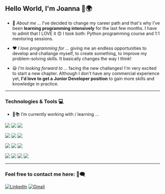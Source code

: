 ## Hello World, I'm Joanna 👋🌍

* 📝 <i>About me ...</i> I've decided to change my career path and that's why I've been <b>learning programming intensively</b> for the last few months. I have to admit that I LOVE it 😍 
I took both: Python programming course and 1:1 mentoring sessions. 

* ❤ <i>I love programming for ...</i>  giving me an endless opportunities to develop and challange myself, to create something, to improve my problem-solving skills. It basically changes the way I think!

* 😃 <i>I’m looking forward to ... </i> facing the new challanges! I'm very excited to start a new chapter. Although I don't have any commercial experience yet, <b>I'd love to get a Junior Developer position</b> to gain more skills and knowledge in practice.

-------------

### Technologies & Tools 💻

* 🌱📚 I’m currently working with / learning ...

<img src="https://img.shields.io/badge/Python-FFD43B?style=for-the-badge&logo=python&logoColor=blue"/> <img src="https://img.shields.io/badge/Flask-000000?style=for-the-badge&logo=flask&logoColor=white"/> <img src="https://img.shields.io/badge/Django-092E20?style=for-the-badge&logo=django&logoColor=green"/>

<img src="https://img.shields.io/badge/HTML5-E34F26?style=for-the-badge&logo=html5&logoColor=white"/> <img src="https://img.shields.io/badge/CSS3-1572B6?style=for-the-badge&logo=css3&logoColor=white"/> <img src="https://img.shields.io/badge/Bootstrap-563D7C?style=for-the-badge&logo=bootstrap&logoColor=white"/>

<img src="https://img.shields.io/badge/MySQL-005C84?style=for-the-badge&logo=mysql&logoColor=white"/> <img src="https://img.shields.io/badge/PostgreSQL-316192?style=for-the-badge&logo=postgresql&logoColor=white"/> <img src="https://img.shields.io/badge/SQLite-07405E?style=for-the-badge&logo=sqlite&logoColor=white"/>

<img src="https://img.shields.io/badge/json-5E5C5C?style=for-the-badge&logo=json&logoColor=white"/> <img src="https://img.shields.io/badge/GIT-E44C30?style=for-the-badge&logo=git&logoColor=white"/> <img src="https://img.shields.io/badge/GitHub-100000?style=for-the-badge&logo=github&logoColor=white"/> <img src="https://img.shields.io/badge/Docker-2CA5E0?style=for-the-badge&logo=docker&logoColor=white"/>

-------------

### Feel free to contact me here: 💬🗨

[![LinkedIn](https://img.shields.io/badge/LinkedIn-0077B5?style=for-the-badge&logo=linkedin&logoColor=white)](https://www.linkedin.com/in/joanna-kotwasinska/) [![Gmail](https://img.shields.io/badge/Gmail-D14836?style=for-the-badge&logo=gmail&logoColor=white)](mailto:joanna.kotwasinska@gmail.com)


